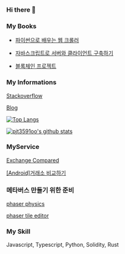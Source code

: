 ### Hi there 👋

### My Books

* [파이썬으로 배우는 웹 크롤러](http://www.kyobobook.co.kr/product/detailViewKor.laf?ejkGb=KOR&mallGb=KOR&barcode=9788956747750&orderClick=LAG&Kc=)

* [자바스크립트로 서버와 클라이언트 구축하기](http://www.kyobobook.co.kr/product/detailViewKor.laf?ejkGb=KOR&mallGb=KOR&barcode=9788956747842&orderClick=LEa&Kc=)

* [블록체인 프로젝트](http://www.kyobobook.co.kr/product/detailViewKor.laf?ejkGb=KOR&mallGb=KOR&barcode=9788956748344&orderClick=LEa&Kc=)

### My Informations

[Stackoverflow](https://stackoverflow.com/users/8667760/%eb%a9%8d%ea%b0%9c-mung?tab=profile)

[Blog](https://blog.naver.com/pjt3591oo)

[![Top Langs](https://github-readme-stats.vercel.app/api/top-langs/?username=pjt3591oo&layout=compact)](https://github.com/anuraghazra/github-readme-stats)

[![pjt3591oo's github stats](https://github-readme-stats.vercel.app/api?username=pjt3591oo&show_icons=true&theme=dark)](https://github.com/anuraghazra/github-readme-stats)

### MyService

[Exchange Compared](https://pjt3591oo.github.io/coin-dashboard/)

[[Android]거래소 비교하기](https://play.google.com/store/apps/details?id=com.mung.weather)

### 메타버스 만들기 위한 준비

[phaser physics](https://pjt3591oo.github.io/phaser-tutorial-1/)

[phaser tile editor](https://pjt3591oo.github.io/phaser-tilemap-practice/)

### My Skill

Javascript, Typescript, Python, Solidity, Rust


